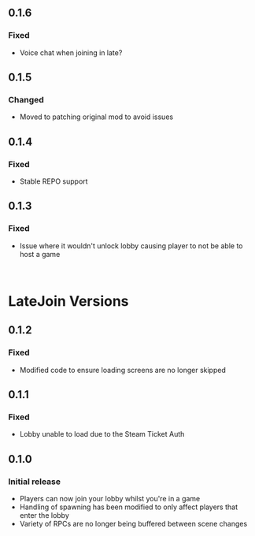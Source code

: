 ## 0.1.6
### Fixed
- Voice chat when joining in late?

## 0.1.5
### Changed
- Moved to patching original mod to avoid issues

## 0.1.4
### Fixed
- Stable REPO support

## 0.1.3
### Fixed
- Issue where it wouldn't unlock lobby causing player to not be able to host a game

<br>

# LateJoin Versions
## 0.1.2
### Fixed
- Modified code to ensure loading screens are no longer skipped

## 0.1.1
### Fixed
- Lobby unable to load due to the Steam Ticket Auth

## 0.1.0
### Initial release
- Players can now join your lobby whilst you're in a game
- Handling of spawning has been modified to only affect players that enter the lobby
- Variety of RPCs are no longer being buffered between scene changes